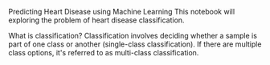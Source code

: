 Predicting Heart Disease using Machine Learning
This notebook will exploring the problem of heart disease classification.

What is classification?
Classification involves deciding whether a sample is part of one class or another (single-class classification). If there are multiple class options, it's referred to as multi-class classification.
